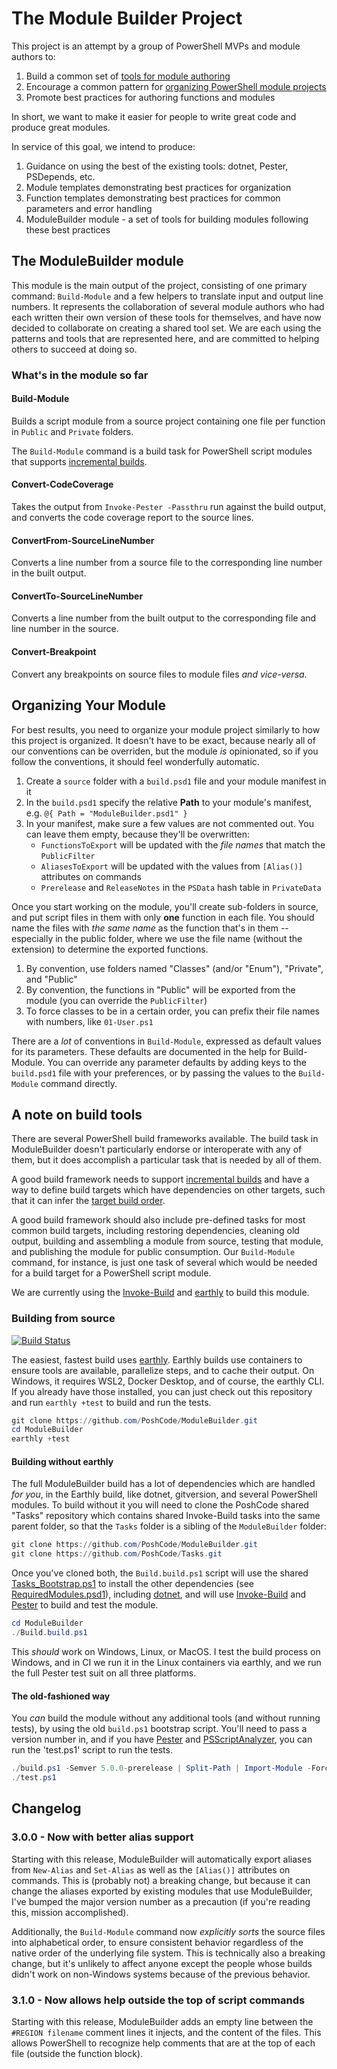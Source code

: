 # The Module Builder Project

This project is an attempt by a group of PowerShell MVPs and module authors to:

1. Build a common set of [tools for module authoring](#whats-in-the-module-so-far)
2. Encourage a common pattern for [organizing PowerShell module projects](#organizing-your-module)
3. Promote best practices for authoring functions and modules

In short, we want to make it easier for people to write great code and produce great modules.

In service of this goal, we intend to produce:

1. Guidance on using the best of the existing tools: dotnet, Pester, PSDepends, etc.
2. Module templates demonstrating best practices for organization
3. Function templates demonstrating best practices for common parameters and error handling
4. ModuleBuilder module - a set of tools for building modules following these best practices

## The ModuleBuilder module

This module is the main output of the project, consisting of one primary command: `Build-Module` and a few helpers to translate input and output line numbers. It represents the collaboration of several module authors who had each written their own version of these tools for themselves, and have now decided to collaborate on creating a shared tool set. We are each using the patterns and tools that are represented here, and are committed to helping others to succeed at doing so.

### What's in the module so far

#### Build-Module

Builds a script module from a source project containing one file per function in `Public` and `Private` folders.

The `Build-Module` command is a build task for PowerShell script modules that supports [incremental builds](https://docs.microsoft.com/en-us/visualstudio/msbuild/incremental-builds).

#### Convert-CodeCoverage

Takes the output from `Invoke-Pester -Passthru` run against the build output, and converts the code coverage report to the source lines.

#### ConvertFrom-SourceLineNumber

Converts a line number from a source file to the corresponding line number in the built output.

#### ConvertTo-SourceLineNumber

Converts a line number from the built output to the corresponding file and line number in the source.

#### Convert-Breakpoint

Convert any breakpoints on source files to module files _and vice-versa_.

## Organizing Your Module

For best results, you need to organize your module project similarly to how this project is organized. It doesn't have to be exact, because nearly all of our conventions can be overriden, but the module _is_ opinionated, so if you follow the conventions, it should feel wonderfully automatic.

1. Create a `source` folder with a `build.psd1` file and your module manifest in it
2. In the `build.psd1` specify the relative **Path** to your module's manifest, e.g. `@{ Path = "ModuleBuilder.psd1" }`
3. In your manifest, make sure a few values are not commented out. You can leave them empty, because they'll be overwritten:
    - `FunctionsToExport` will be updated with the _file names_ that match the `PublicFilter`
    - `AliasesToExport` will be updated with the values from `[Alias()]` attributes on commands
    - `Prerelease` and `ReleaseNotes` in the `PSData` hash table in `PrivateData`

Once you start working on the module, you'll create sub-folders in source, and put script files in them with only **one** function in each file. You should name the files with _the same name_ as the function that's in them -- especially in the public folder, where we use the file name (without the extension) to determine the exported functions.

1. By convention, use folders named "Classes" (and/or "Enum"), "Private", and "Public"
2. By convention, the functions in "Public" will be exported from the module (you can override the `PublicFilter`)
3. To force classes to be in a certain order, you can prefix their file names with numbers, like `01-User.ps1`

There are a _lot_ of conventions in `Build-Module`, expressed as default values for its parameters. These defaults are documented in the help for Build-Module. You can override any parameter defaults by adding keys to the `build.psd1` file with your preferences, or by passing the values to the `Build-Module` command directly.

## A note on build tools

There are several PowerShell build frameworks available. The build task in ModuleBuilder doesn't particularly endorse or interoperate with any of them, but it does accomplish a particular task that is needed by all of them.

A good build framework needs to support [incremental builds](https://docs.microsoft.com/en-us/visualstudio/msbuild/incremental-builds) and have a way to define build targets which have dependencies on other targets, such that it can infer the [target build order](https://docs.microsoft.com/en-us/visualstudio/msbuild/msbuild-targets#target-build-order).

A good build framework should also include pre-defined tasks for most common build targets, including restoring dependencies, cleaning old output, building and assembling a module from source, testing that module, and publishing the module for public consumption.  Our `Build-Module` command, for instance, is just one task of several which would be needed for a build target for a PowerShell script module.

We are currently using the [Invoke-Build](https://github.com/nightroman/Invoke-Build) and [earthly](https://docs.earthly.dev/) to build this module.

### Building from source

[![Build Status](https://github.com/PoshCode/ModuleBuilder/actions/workflows/build.yml/badge.svg)](https://github.com/PoshCode/ModuleBuilder/actions/workflows/build.yml)

The easiest, fastest build uses [earthly](https://docs.earthly.dev/). Earthly builds use containers to ensure tools are available, parallelize steps, and to cache their output. On Windows, it requires WSL2, Docker Desktop, and of course, the earthly CLI. If you already have those installed, you can just check out this repository and run `earthly +test` to build and run the tests.

```powershell
git clone https://github.com/PoshCode/ModuleBuilder.git
cd ModuleBuilder
earthly +test
```

#### Building without earthly

The full ModuleBuilder build has a lot of dependencies which are handled _for you_, in the Earthly build, like dotnet, gitversion, and several PowerShell modules. To build without it you will need to clone the PoshCode shared "Tasks" repository which contains shared Invoke-Build tasks into the same parent folder, so that the `Tasks` folder is a sibling of the `ModuleBuilder` folder:

```powershell
git clone https://github.com/PoshCode/ModuleBuilder.git
git clone https://github.com/PoshCode/Tasks.git
```

Once you've cloned both, the `Build.build.ps1` script will use the shared [Tasks\_Bootstrap.ps1](https://github.com/PoshCode/Tasks/blob/main/_Bootstrap.ps1) to install the other dependencies (see [RequiredModules.psd1](https://github.com/PoshCode/ModuleBuilder/blob/main/RequiredModules.psd1)), including [dotnet](https://dot.net), and will use [Invoke-Build](https://github.com/nightroman/Invoke-Build) and [Pester](https://github.com/Pester/Pester) to build and test the module.

```powershell
cd ModuleBuilder
./Build.build.ps1
```

This _should_ work on Windows, Linux, or MacOS. I test the build process on Windows, and in CI we run it in the Linux containers via earthly, and we run the full Pester test suit on all three platforms.

#### The old-fashioned way

You _can_ build the module without any additional tools (and without running tests), by using the old `build.ps1` bootstrap script. You'll need to pass a version number in, and if you have [Pester](https://github.com/Pester/Pester) and [PSScriptAnalyzer](https://github.com/PowerShell/PSScriptAnalyzer), you can run the 'test.ps1' script to run the tests.

```powershell
./build.ps1 -Semver 5.0.0-prerelease | Split-Path | Import-Module -Force
./test.ps1
```

## Changelog

### 3.0.0 - Now with better alias support

Starting with this release, ModuleBuilder will automatically export aliases from `New-Alias` and `Set-Alias` as well as the `[Alias()]` attributes on commands. This is (probably not) a breaking change, but because it can change the aliases exported by existing modules that use ModuleBuilder, I've bumped the major version number as a precaution (if you're reading this, mission accomplished).

Additionally, the `Build-Module` command now _explicitly sorts_ the source files into alphabetical order, to ensure consistent behavior regardless of the native order of the underlying file system. This is technically also a breaking change, but it's unlikely to affect anyone except the people whose builds didn't work on non-Windows systems because of the previous behavior.

### 3.1.0 - Now allows help outside the top of script commands

Starting with this release, ModuleBuilder adds an empty line between the `#REGION filename` comment lines it injects, and the content of the files. This allows PowerShell to recognize help comments that are at the top of each file (outside the function block).
